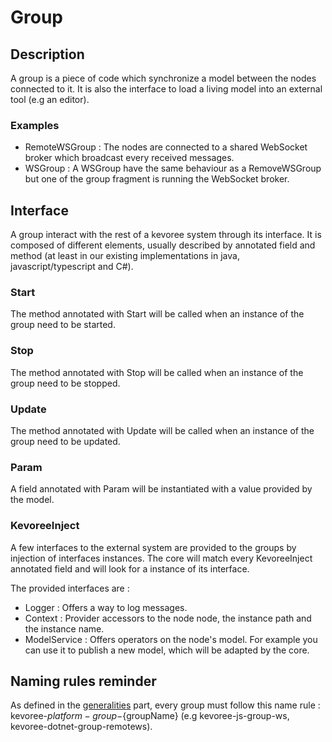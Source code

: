 # Group
## Description
A group is a piece of code which synchronize a model between the nodes connected to it.
It is also the interface to load a living model into an external tool (e.g an editor).

### Examples
 * RemoteWSGroup : The nodes are connected to a shared WebSocket broker which broadcast every received messages.
 * WSGroup : A WSGroup have the same behaviour as a RemoveWSGroup but one of the group fragment is running the WebSocket broker.

## Interface
A group interact with the rest of a kevoree system through its interface.
It is composed of different elements, usually described by annotated field and method (at least in our existing implementations in java, javascript/typescript and C#).

### Start
The method annotated with Start will be called when an instance of the group need to be started.

### Stop
The method annotated with Stop will be called when an instance of the group need to be stopped.

### Update
The method annotated with Update will be called when an instance of the group need to be updated.

### Param
A field annotated with Param will be instantiated with a value provided by the model.

### KevoreeInject
A few interfaces to the external system are provided to the groups by injection of interfaces instances.
The core will match every KevoreeInject annotated field and will look for a instance of its interface.

The provided interfaces are :
 * Logger : Offers a way to log messages.
 * Context : Provider accessors to the node node, the instance path and the instance name.
 * ModelService : Offers operators on the node's model. For example you can use it to publish a new model, which will be adapted by the core.


## Naming rules reminder
As defined in the [generalities](../generalities.md) part, every group must follow this name rule : kevoree-${platform}-group-${groupName} (e.g kevoree-js-group-ws, kevoree-dotnet-group-remotews).
